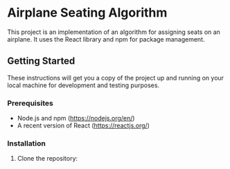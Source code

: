 # Airplane Seating Algorithm

This project is an implementation of an algorithm for assigning seats on an airplane. It uses the React library and npm for package management.

## Getting Started

These instructions will get you a copy of the project up and running on your local machine for development and testing purposes.

### Prerequisites

- Node.js and npm (https://nodejs.org/en/)
- A recent version of React (https://reactjs.org/)

### Installation

1. Clone the repository:
